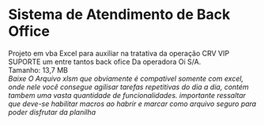 # Sistema de Atendimento de Back Office
Projeto em vba Excel para auxiliar na tratativa da operação CRV VIP SUPORTE um entre tantos back ofice Da operadora Oi S/A. <br/>
Tamanho: 13,7 MB <br/>
*Baixe O Arquivo xlsm que obviamente é compativel somente com excel, onde nele você consegue agilisar tarefas repetitivas do dia a dia, contém tambem uma vasta quantidade de funcionalidades. importante ressaltar que deve-se habilitar macros ao habrir e marcar como arquivo seguro para poder disfrutar da planilha*


